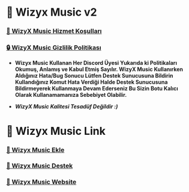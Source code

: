 # 🌙 Wizyx Music v2

### [📜 WizyX Music Hizmet Koşulları](https://github.com/WizyX77/WizyX_MusicWeb/wiki/%F0%9F%92%BB-Hizmet-Ko%C5%9Fullar%C4%B1)
### [🔒 WizyX Music Gizlilik Politikası](https://github.com/WizyX77/WizyX_MusicWeb/wiki/%F0%9F%94%92-Gizlilik-Politikas%C4%B1)

- **Wizyx Music Kullanan Her Discord Üyesi Yukarıda ki Politikaları Okumuş, Anlamış ve Kabul Etmiş Sayılır. WizyX Music Kullanırken Aldığınız Hata/Bug Sonucu Lütfen Destek Sunucusuna Bildirin Kullandığınız Komut Hata Verdiği Halde Destek Sunucusuna Bildirmeyerek Kullanmaya Devam Ederseniz Bu Sizin Botu Kalıcı Olarak Kullanamamanıza Sebebiyet Olabilir.**

- ***WizyX Music Kalitesi Tesadüf Değildir :)***

# 🌙 Wizyx Music Link

### [🌙 Wizyx Music Ekle](https://discord.com/oauth2/authorize?client_id=1243599943352975450)
### [🌙 Wizyx Music Destek](https://discord.gg/Dv5Mj9UPKv)
### [🌙 Wizyx Music Website](https://wizyxmusic.vercel.app/)
